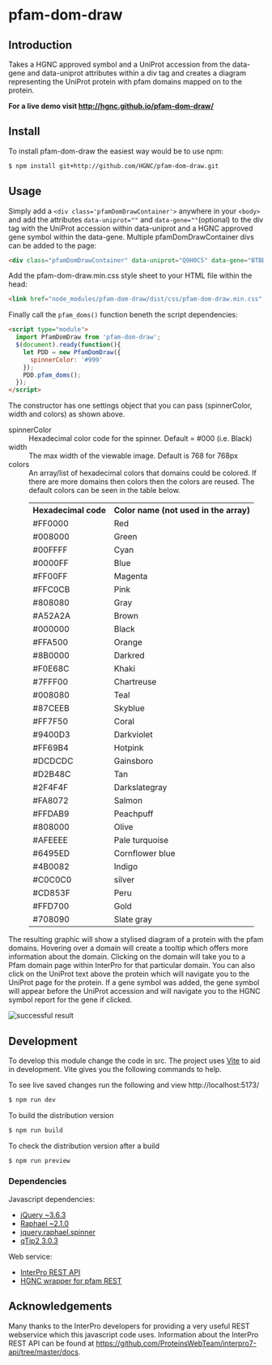 # pfam-dom-draw

## Introduction
Takes a HGNC approved symbol and a UniProt accession from the data-gene and data-uniprot attributes within a div tag and creates a diagram representing the UniProt protein with pfam domains mapped on to the protein.

**For a live demo visit http://hgnc.github.io/pfam-dom-draw/**

## Install
To install pfam-dom-draw the easiest way would be to use npm:
```sh
$ npm install git+http://github.com/HGNC/pfam-dom-draw.git
```

## Usage
Simply add a `<div class='pfamDomDrawContainer'>` anywhere in your `<body>` and add the attributes `data-uniprot=""` and `data-gene=""`(optional) to the div tag with the UniProt accession within data-uniprot and a HGNC approved gene symbol within the data-gene. Multiple pfamDomDrawContainer divs can be added to the page:
```html
<div class="pfamDomDrawContainer" data-uniprot="Q9H0C5" data-gene="BTBD1"></div>
```

Add the pfam-dom-draw.min.css style sheet to your HTML file within the head:
```html
<link href="node_modules/pfam-dom-draw/dist/css/pfam-dom-draw.min.css" rel="stylesheet"/>
```

Finally call the `pfam_doms()` function beneth the script dependencies:
```html
<script type="module">
  import PfamDomDraw from 'pfam-dom-draw';
  $(document).ready(function(){
    let PDD = new PfamDomDraw({
      spinnerColor: '#999'
    });
    PDD.pfam_doms();
  });
</script>
```
The constructor has one settings object that you can pass (spinnerColor, width and colors) as shown above.
<dl>
  <dt>spinnerColor</dt>
  <dd>Hexadecimal color code for the spinner. Default = #000 (i.e. Black)</dd>
  <dt>width</dt>
  <dd>The max width of the viewable image. Default is 768 for 768px</dd>
  <dt>colors</dt>
  <dd>
    An array/list of hexadecimal colors that domains could be colored. If there are more domains then colors then the colors are reused. The default colors can be seen in the table below.
    <table>
      <tr><th>Hexadecimal code</th><th>Color name (not used in the array)</th></tr>
      <tr><td>#FF0000</td><td>Red</td></tr>
      <tr><td>#008000</td><td>Green</td></tr>
      <tr><td>#00FFFF</td><td>Cyan</td></tr>
      <tr><td>#0000FF</td><td>Blue</td></tr>
      <tr><td>#FF00FF</td><td>Magenta</td></tr>
      <tr><td>#FFC0CB</td><td>Pink</td></tr>
      <tr><td>#808080</td><td>Gray</td></tr>
      <tr><td>#A52A2A</td><td>Brown</td></tr>
      <tr><td>#000000</td><td>Black</td></tr>
      <tr><td>#FFA500</td><td>Orange</td></tr>
      <tr><td>#8B0000</td><td>Darkred</td></tr>
      <tr><td>#F0E68C</td><td>Khaki</td></tr>
      <tr><td>#7FFF00</td><td>Chartreuse</td></tr>
      <tr><td>#008080</td><td>Teal</td></tr>
      <tr><td>#87CEEB</td><td>Skyblue</td></tr>
      <tr><td>#FF7F50</td><td>Coral</td></tr>
      <tr><td>#9400D3</td><td>Darkviolet</td></tr>
      <tr><td>#FF69B4</td><td>Hotpink</td></tr>
      <tr><td>#DCDCDC</td><td>Gainsboro</td></tr>
      <tr><td>#D2B48C</td><td>Tan</td></tr>
      <tr><td>#2F4F4F</td><td>Darkslategray</td></tr>
      <tr><td>#FA8072</td><td>Salmon</td></tr>
      <tr><td>#FFDAB9</td><td>Peachpuff</td></tr>
      <tr><td>#808000</td><td>Olive</td></tr>
      <tr><td>#AFEEEE</td><td>Pale turquoise</td></tr>
      <tr><td>#6495ED</td><td>Cornflower blue</td></tr>
      <tr><td>#4B0082</td><td>Indigo</td></tr>
      <tr><td>#C0C0C0</td><td>silver</td></tr>
      <tr><td>#CD853F</td><td>Peru</td></tr>
      <tr><td>#FFD700</td><td>Gold</td></tr>
      <tr><td>#708090</td><td>Slate gray</td></tr>
    </table>
  </dd>
</dl>

The resulting graphic will show a stylised diagram of a protein with the pfam domains. Hovering over a domain will create a tooltip which offers more information about the domain. Clicking on the domain will take you to a Pfam domain page within InterPro for that particular domain. You can also click on the UniProt text above the protein which will navigate you to the UniProt page for the protein. If a gene symbol was added, the gene symbol will appear before the UniProt accession and will navigate you to the HGNC symbol report for the gene if clicked.

![successful result](https://user-images.githubusercontent.com/9589542/213166573-c16ffcee-6e1f-4e36-ad4c-16ee4b497824.png)

## Development
To develop this module change the code in src. The project uses [Vite](https://vitejs.dev/) to aid in development. Vite gives you the following commands to help.

To see live saved changes run the following and view http://localhost:5173/
```sh
$ npm run dev
```

To build the distribution version
```sh
$ npm run build
```

To check the distribution version after a build
```sh
$ npm run preview
```

### Dependencies
Javascript dependencies:
- [jQuery ~3.6.3](https://code.jquery.com/jquery-3.6.3.min.js)
- [Raphael ~2.1.0](https://cdnjs.cloudflare.com/ajax/libs/raphael/2.1.0/raphael-min.js)
- [jquery.raphael.spinner](https://github.com/HGNC/jquery.raphael.spinner)
- [qTip2 3.0.3](https://cdnjs.cloudflare.com/ajax/libs/qtip2/3.0.3/jquery.qtip.min.js)

Web service:
- [InterPro REST API](https://github.com/ProteinsWebTeam/interpro7-api/tree/master/docs)
- [HGNC wrapper for pfam REST](https://www.genenames.org/cgi-bin/protein/pfam-domains?up=P60709)

## Acknowledgements
Many thanks to the InterPro developers for providing a very useful REST webservice which this javascript code uses.
Information about the InterPro REST API can be found at https://github.com/ProteinsWebTeam/interpro7-api/tree/master/docs.
